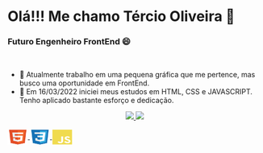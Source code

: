 <h1>Olá!!! Me chamo Tércio Oliveira 👋</h1>
<h3>Futuro Engenheiro FrontEnd 😄</h3>
<br>

- 🔭 Atualmente trabalho em uma pequena gráfica que me pertence, mas busco uma oportunidade em FrontEnd.
- 🌱 Em 16/03/2022 iniciei meus estudos em HTML, CSS e JAVASCRIPT. Tenho aplicado bastante esforço e dedicação.

<div align="center">
  <a href="https://github.com/terciodgx">
  <img height="180em" src="https://github-readme-stats.vercel.app/api?username=terciodgx&show_icons=true&theme=merko&include_all_commits=true&count_private=true"/>
  <img height="180em" src="https://github-readme-stats.vercel.app/api/top-langs/?username=terciodgx&layout=compact&langs_count=7&theme=merko"/>
</div>
<div style="display: inline_block"><br>
  <img align="center" alt="Tercio-HTML" height="30" width="40" src="https://raw.githubusercontent.com/devicons/devicon/master/icons/html5/html5-original.svg">
  <img align="center" alt="Tercio-CSS" height="30" width="40" src="https://raw.githubusercontent.com/devicons/devicon/master/icons/css3/css3-original.svg">
  <img align="center" alt="Tercio-Js" height="30" width="40" src="https://raw.githubusercontent.com/devicons/devicon/master/icons/javascript/javascript-plain.svg">
</div>
